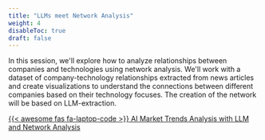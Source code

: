 ```yaml
---
title: "LLMs meet Network Analysis"
weight: 4
disableToc: true
draft: false
---
```


In this session, we'll explore how to analyze relationships between companies and technologies using network analysis. We'll work with a dataset of company-technology relationships extracted from news articles and create visualizations to understand the connections between different companies based on their technology focuses. The creation of the network will be based on LLM-extraction.

[{{< awesome fas fa-laptop-code >}} AI Market Trends Analysis with LLM and Network Analysis](https://colab.research.google.com/github/aaubs/ds-master/blob/main/notebooks/M2_LLM_graph_extract.ipynb)

